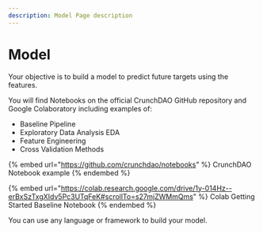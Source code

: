```yaml
---
description: Model Page description
---
```


# Model

Your objective is to build a model to predict future targets using the features.

You will find Notebooks on the official CrunchDAO GitHub repository and Google Colaboratory including examples of:

* Baseline Pipeline
* Exploratory Data Analysis EDA
* Feature Engineering
* Cross Validation Methods

{% embed url="https://github.com/crunchdao/notebooks" %}
CrunchDAO Notebook example
{% endembed %}

{% embed url="https://colab.research.google.com/drive/1y-014Hz--erBxSzTxgXIdv5Pc3UTqFeK#scrollTo=s27mjZWMmQms" %}
Colab Getting Started Baseline Notebook
{% endembed %}

You can use any language or framework to build your model.&#x20;
